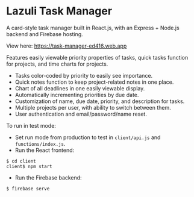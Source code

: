 # Lazuli Task Manager

A card-style task manager built in React.js, with an Express + Node.js backend and Firebase hosting.

View here: https://task-manager-ed416.web.app

Features easily viewable priority properties of tasks, quick tasks function for projects, and time charts for projects.
- Tasks color-coded by priority to easily see importance.
- Quick notes function to keep project-related notes in one place.
- Chart of all deadlines in one easily viewable display.
- Automatically incrementing priorities by due date.
- Customization of name, due date, priority, and description for tasks.
- Multiple projects per user, with ability to switch between them.
- User authentication and email/password/name reset.

To run in test mode:
- Set run mode from production to test in ```client/api.js``` and ```functions/index.js```.
- Run the React frontend:
```
$ cd client
client$ npm start
```
- Run the Firebase backend:
```
$ firebase serve
```